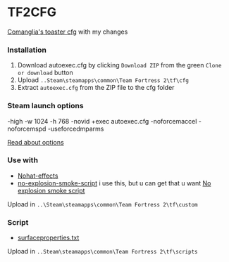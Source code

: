 # TF2CFG
[Comanglia's toaster cfg](http://www.teamfortress.tv/25328/comanglia-s-config-fps-guide) with my changes

### Installation

1. Download autoexec.cfg by clicking `Download ZIP` from the green `Clone or download` button
2. Upload  `..Steam\steamapps\common\Team Fortress 2\tf\cfg`
3. Extract `autoexec.cfg` from the ZIP file to the cfg folder 

### Steam launch options 
-high -w 1024 -h 768  -novid +exec autoexec.cfg -noforcemaccel -noforcemspd -useforcedmparms

[Read about options](https://developer.valvesoftware.com/wiki/Command_Line_Options#Steam_.28Windows.29)

### Use with

* [Nohat-effects](https://github.com/xJeebsx/Headsfeet)
* [no-explosion-smoke-script](https://drive.google.com/file/d/0B_loCHMSRedyb1VqV3R1SnRwVHM/view) 
i use this, but u can get that u want [No explosion smoke script](http://www.teamfortress.tv/25647/no-explosion-smoke-script)

Upload in `..\Steam\steamapps\common\Team Fortress 2\tf\custom` 

### Script

* [surfaceproperties.txt](http://drok-radnik.com/junk/surfaceproperties.txt) 

Upload in `..Steam\steamapps\common\Team Fortress 2\tf\scripts`
